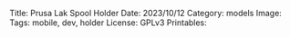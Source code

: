 Title: Prusa Lak Spool Holder
Date: 2023/10/12
Category: models
Image: 
Tags: mobile, dev, holder
License: GPLv3
Printables: 
